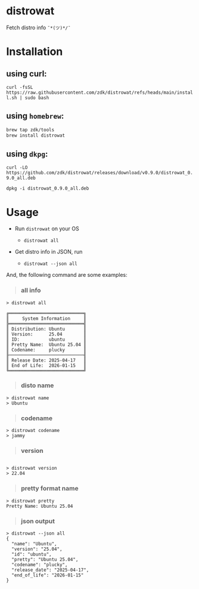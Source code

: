 # distrowat

Fetch distro info `¯*(ツ)*/¯`

# Installation

## using curl:

`curl -fsSL https://raw.githubusercontent.com/zdk/distrowat/refs/heads/main/install.sh | sudo bash`

## using `homebrew`:

```bash
brew tap zdk/tools
brew install distrowat

```

## using `dkpg`:

`curl -LO https://github.com/zdk/distrowat/releases/download/v0.9.0/distrowat_0.9.0_all.deb`

`dpkg -i distrowat_0.9.0_all.deb`

# Usage

- Run `distrowat` on your OS

  - `distrowat all`

- Get distro info in JSON, run

  - `distrowat --json all`

And, the following command are some examples:

> ### all info

```
> distrowat all

╔════════════════════════════╗
║     System Information     ║
╠════════════════════════════╣
║ Distribution: Ubuntu       ║
║ Version:      25.04        ║
║ ID:           ubuntu       ║
║ Pretty Name:  Ubuntu 25.04 ║
║ Codename:     plucky       ║
╟────────────────────────────╢
║ Release Date: 2025-04-17   ║
║ End of Life:  2026-01-15   ║
╚════════════════════════════╝
```

> ### disto name

```
> distrowat name
> Ubuntu

```

> ### codename

```
> distrowat codename
> jammy

```

> ### version

```

> distrowat version
> 22.04

```

> ### pretty format name

```
> distrowat pretty
Pretty Name: Ubuntu 25.04
```

> ### json output

```
> distrowat --json all
{
  "name": "Ubuntu",
  "version": "25.04",
  "id": "ubuntu",
  "pretty": "Ubuntu 25.04",
  "codename": "plucky",
  "release_date": "2025-04-17",
  "end_of_life": "2026-01-15"
}
```
